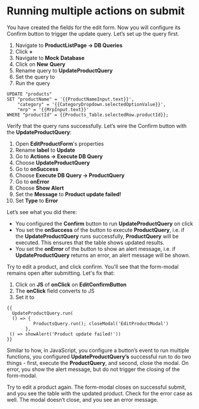 # Running multiple actions on submit

You have created the fields for the edit form. Now you will configure its Confirm button to trigger the update query. Let’s set up the query first.

1. Navigate to **ProductListPage → DB Queries**
2. Click **+**
3. Navigate to **Mock** **Database**
4. Click on **New** **Query**
5. Rename query to **UpdateProductQuery**
6. Set the query to
7. Run the query

```text
UPDATE "products"
SET "productName" = '{{ProductNameInput.text}}', 
    "category" = '{{CategoryDropdown.selectedOptionValue}}', 
    "mrp" = '{{MrpInput.text}}'
WHERE "productId" = {{Products_Table.selectedRow.productId}};
```

Verify that the query runs successfully. Let’s wire the Confirm button with the **UpdateProductQuery**:

1. Open **EditProductForm**'s properties
2. Rename **label** to **Update**
3. Go to **Actions → Execute DB Query**
4. Choose **UpdateProductQuery**
5. Go to **onSuccess**
6. Choose **Execute DB Query → ProductQuery**
7. Go to **onError**
8. Choose **Show Alert**
9. Set the **Message** to **Product update failed!**
10. Set **Type** to **Error**

Let’s see what you did there:

* You configured the **Confirm** button to run **UpdateProductQuery** on click
* You set the **onSuccess** of the button to execute **ProductQuery**, i.e. if the **UpdateProductQuery** runs successfully, **ProductQuery** will be executed. This ensures that the table shows updated results. 
* You set the **onError** of the button to show an alert message, i.e. if **UpdateProductQuery** returns an error, an alert message will be shown. 

Try to edit a product, and click confirm. You'll see that the form-modal remains open after submitting. Let's fix that:

1. Click on **JS** of **onClick** on **EditConfirmButton**
2. The **onClick** field converts to JS
3. Set it to 

```text
{{
  UpdateProductQuery.run(
  () => { 
          ProductsQuery.run(); closeModal('EditProductModal')
       },
 () => showAlert('Product update failed!'))
}}
```

Similar to how, in JavaScript, you configure a button’s event to run multiple functions, you configured **UpdateProductQuery’s** successful run to do two things - first, execute the **ProductQuery**, and second, close the modal. On error, you show the alert message, but do not trigger the closing of the form-modal.

Try to edit a product again. The form-modal closes on successful submit, and you see the table with the updated product. Check for the error case as well. The modal doesn’t close, and you see an error message.  


